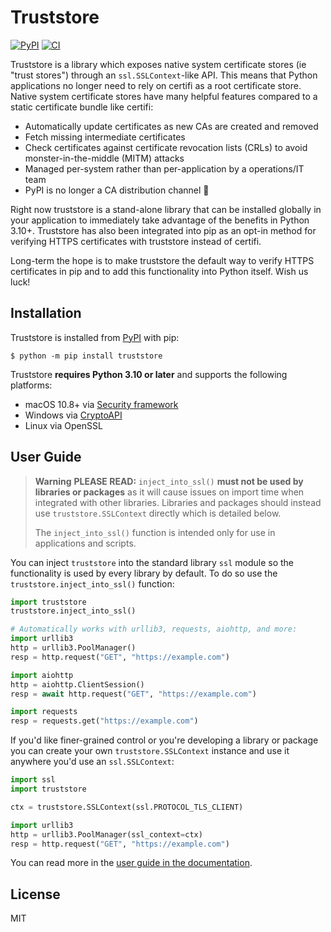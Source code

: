 # Truststore

[![PyPI](https://img.shields.io/pypi/v/truststore)](https://pypi.org/project/truststore)
[![CI](https://github.com/sethmlarson/truststore/actions/workflows/ci.yml/badge.svg?branch=main)](https://github.com/sethmlarson/truststore/actions/workflows/ci.yml)

Truststore is a library which exposes native system certificate stores (ie "trust stores")
through an `ssl.SSLContext`-like API. This means that Python applications no longer need to
rely on certifi as a root certificate store. Native system certificate stores
have many helpful features compared to a static certificate bundle like certifi:

- Automatically update certificates as new CAs are created and removed
- Fetch missing intermediate certificates
- Check certificates against certificate revocation lists (CRLs) to avoid monster-in-the-middle (MITM) attacks
- Managed per-system rather than per-application by a operations/IT team
- PyPI is no longer a CA distribution channel 🥳

Right now truststore is a stand-alone library that can be installed globally in your
application to immediately take advantage of the benefits in Python 3.10+. Truststore
has also been integrated into pip as an opt-in method for verifying HTTPS certificates
with truststore instead of certifi.

Long-term the hope is to make truststore the default way to verify HTTPS certificates in pip
and to add this functionality into Python itself. Wish us luck!

## Installation

Truststore is installed from [PyPI](https://pypi.org/project/truststore) with pip:

```{code-block} shell
$ python -m pip install truststore
```

Truststore **requires Python 3.10 or later** and supports the following platforms:
- macOS 10.8+ via [Security framework](https://developer.apple.com/documentation/security)
- Windows via [CryptoAPI](https://docs.microsoft.com/en-us/windows/win32/seccrypto/cryptography-functions#certificate-verification-functions)
- Linux via OpenSSL

## User Guide

> **Warning**
> **PLEASE READ:** `inject_into_ssl()` **must not be used by libraries or packages** as it will cause issues on import time when integrated with other libraries.
> Libraries and packages should instead use `truststore.SSLContext` directly which is detailed below.
> 
> The `inject_into_ssl()` function is intended only for use in applications and scripts.

You can inject `truststore` into the standard library `ssl` module so the functionality is used
by every library by default. To do so use the `truststore.inject_into_ssl()` function:

```python
import truststore
truststore.inject_into_ssl()

# Automatically works with urllib3, requests, aiohttp, and more:
import urllib3
http = urllib3.PoolManager()
resp = http.request("GET", "https://example.com")

import aiohttp
http = aiohttp.ClientSession()
resp = await http.request("GET", "https://example.com")

import requests
resp = requests.get("https://example.com")
```

If you'd like finer-grained control or you're developing a library or package you can create your own `truststore.SSLContext` instance
and use it anywhere you'd use an `ssl.SSLContext`:

```python
import ssl
import truststore

ctx = truststore.SSLContext(ssl.PROTOCOL_TLS_CLIENT)

import urllib3
http = urllib3.PoolManager(ssl_context=ctx)
resp = http.request("GET", "https://example.com")
```

You can read more in the [user guide in the documentation](https://truststore.readthedocs.io/en/latest/#user-guide).

## License

MIT
